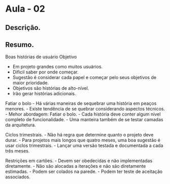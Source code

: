
# Aula - 02

## Descrição.


## Resumo.

Boas histórias de usuário
  Objetivo
  - Em projeto grandes como muitos usuários.
  - Dificil saber por onde começar.
  - Sugestão é considerar cada papel e começar pelo seus objetivos de maior prioridade.
  - Objetivos são histórias de alto-nível.
  - Irão gerar histórias adicionais.

  Fatiar o bolo
    - Há várias maneiras de sequebrar uma história em peaços menores.
    - Existe tendência de se quebrar considerando aspectos técnicos.
    - Mehor abordagem: Fatiar o bolo.
    - Cada história deve conter algum nível completo de funcionalidade.
    - Uma manteira também de se testar camadas da arquitetura.
  
  Ciclos trimestrais.
    - Não há regra que determine quanto o projeto deve durar.
    - Para projetos mais longos que quatro meses, uma boa sugestão é usar ciclos trimestrais.
    - Lançar uma versão testada e documentada a cada três meses.
  
  Restrições em cartões.
    - Devem ser obedecidas e não implementadas diretamente.
    - Não são alocadas a iterações e não são diretamente estimadas.
    - Podem ser colados na parede.
    - Podem ter teste de aceitação associados.